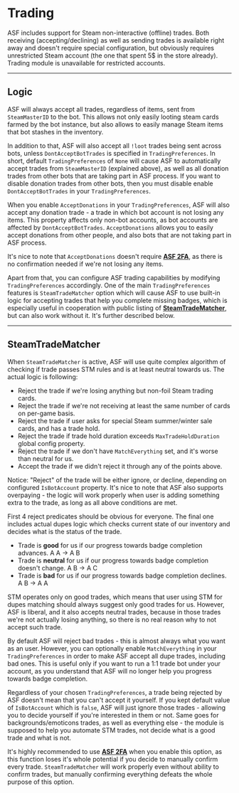 # Trading

ASF includes support for Steam non-interactive (offline) trades. Both receiving (accepting/declining) as well as sending trades is available right away and doesn't require special configuration, but obviously requires unrestricted Steam account (the one that spent 5$ in the store already). Trading module is unavailable for restricted accounts.

***

## Logic

ASF will always accept all trades, regardless of items, sent from ```SteamMasterID``` to the bot. This allows not only easily looting steam cards farmed by the bot instance, but also allows to easily manage Steam items that bot stashes in the inventory.

In addition to that, ASF will also accept all ```!loot``` trades being sent across bots, unless ```DontAcceptBotTrades``` is specified in ```TradingPreferences```. In short, default ```TradingPreferences``` of ```None``` will cause ASF to automatically accept trades from ```SteamMasterID``` (explained above), as well as all donation trades from other bots that are taking part in ASF process. If you want to disable donation trades from other bots, then you must disable enable ```DontAcceptBotTrades``` in your ```TradingPreferences```.

When you enable ```AcceptDonations``` in your ```TradingPreferences```, ASF will also accept any donation trade - a trade in which bot account is not losing any items. This property affects only non-bot accounts, as bot accounts are affected by ```DontAcceptBotTrades```. ```AcceptDonations``` allows you to easily accept donations from other people, and also bots that are not taking part in ASF process.

It's nice to note that ```AcceptDonations``` doesn't require **[ASF 2FA](https://github.com/JustArchi/ArchiSteamFarm/wiki/Escrow)**, as there is no confirmation needed if we're not losing any items.

Apart from that, you can configure ASF trading capabilities by modifying ```TradingPreferences``` accordingly. One of the main ```TradingPreferences``` features is ```SteamTradeMatcher``` option which will cause ASF to use built-in logic for accepting trades that help you complete missing badges, which is especially useful in cooperation with public listing of **[SteamTradeMatcher](http://www.steamtradematcher.com/)**, but can also work without it. It's further described below.

***

## SteamTradeMatcher

When ```SteamTradeMatcher``` is active, ASF will use quite complex algorithm of checking if trade passes STM rules and is at least neutral towards us. The actual logic is following:

- Reject the trade if we're losing anything but non-foil Steam trading cards.
- Reject the trade if we're not receiving at least the same number of cards on per-game basis.
- Reject the trade if user asks for special Steam summer/winter sale cards, and has a trade hold.
- Reject the trade if trade hold duration exceeds ```MaxTradeHoldDuration``` global config property.
- Reject the trade if we don't have ```MatchEverything``` set, and it's worse than neutral for us.
- Accept the trade if we didn't reject it through any of the points above.

Notice: "Reject" of the trade will be either ignore, or decline, depending on configured ```IsBotAccount``` property. It's nice to note that ASF also supports overpaying - the logic will work properly when user is adding something extra to the trade, as long as all above conditions are met.

First 4 reject predicates should be obvious for everyone. The final one includes actual dupes logic which checks current state of our inventory and decides what is the status of the trade.

- Trade is **good** for us if our progress towards badge completion advances. A A -> A B
- Trade is **neutral** for us if our progress towards badge completion doesn't change. A B -> A C
- Trade is **bad** for us if our progress towards badge completion declines. A B -> A A

STM operates only on good trades, which means that user using STM for dupes matching should always suggest only good trades for us. However, ASF is liberal, and it also accepts neutral trades, because in those trades we're not actually losing anything, so there is no real reason why to not accept such trade.

By default ASF will reject bad trades - this is almost always what you want as an user. However, you can optionally enable ```MatchEverything``` in your ```TradingPreferences``` in order to make ASF accept all dupe trades, including bad ones. This is useful only if you want to run a 1:1 trade bot under your account, as you understand that ASF will no longer help you progress towards badge completion.

Regardless of your chosen ```TradingPreferences```, a trade being rejected by ASF doesn't mean that you can't accept it yourself. If you kept default value of ```IsBotAccount``` which is ```false```, ASF will just ignore those trades - allowing you to decide yourself if you're interested in them or not. Same goes for backgrounds/emoticons trades, as well as everything else - the module is supposed to help you automate STM trades, not decide what is a good trade and what is not.

It's highly recommended to use **[ASF 2FA](https://github.com/JustArchi/ArchiSteamFarm/wiki/Escrow)** when you enable this option, as this function loses it's whole potential if you decide to manually confirm every trade. ```SteamTradeMatcher``` will work properly even without ability to confirm trades, but manually confirming everything defeats the whole purpose of this option.